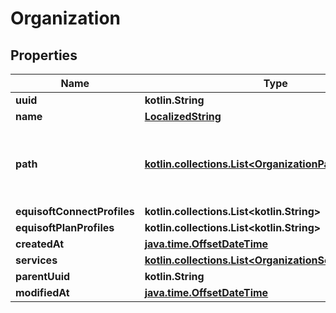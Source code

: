
# Organization

## Properties
Name | Type | Description | Notes
------------ | ------------- | ------------- | -------------
**uuid** | **kotlin.String** |  | 
**name** | [**LocalizedString**](LocalizedString.md) |  | 
**path** | [**kotlin.collections.List&lt;OrganizationPathElement&gt;**](OrganizationPathElement.md) | Path to the root organization, starting from the top level organization | 
**equisoftConnectProfiles** | **kotlin.collections.List&lt;kotlin.String&gt;** |  | 
**equisoftPlanProfiles** | **kotlin.collections.List&lt;kotlin.String&gt;** |  | 
**createdAt** | [**java.time.OffsetDateTime**](java.time.OffsetDateTime.md) |  | 
**services** | [**kotlin.collections.List&lt;OrganizationServicesElement&gt;**](OrganizationServicesElement.md) |  | 
**parentUuid** | **kotlin.String** |  |  [optional]
**modifiedAt** | [**java.time.OffsetDateTime**](java.time.OffsetDateTime.md) |  |  [optional]



